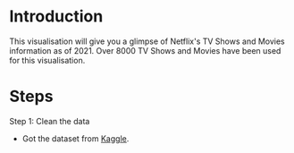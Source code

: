 # Introduction

This visualisation will give you a glimpse of Netflix's TV Shows and Movies information as of 2021. Over 8000 TV Shows and Movies have been used for this visualisation.

# Steps

Step 1: Clean the data
- Got the dataset from [Kaggle](https://www.kaggle.com/datasets/shivamb/netflix-shows).

